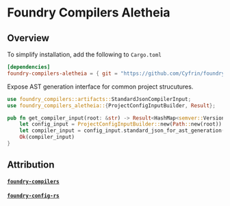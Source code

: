 # Foundry Compilers Aletheia

## Overview

To simplify installation, add the following to `Cargo.toml`

```toml
[dependencies]
foundry-compilers-aletheia = { git = "https://github.com/Cyfrin/foundry-compilers-aletheia", branch = "main", package = "foundry-compilers-aletheia" }

```

Expose AST generation interface for common project strucutures.

```rust
use foundry_compilers::artifacts::StandardJsonCompilerInput;
use foundry_compilers_aletheia::{ProjectConfigInputBuilder, Result};

pub fn get_compiler_input(root: &str) -> Result<HashMap<semver::Version, StandardJsonCompilerInput>> {
    let config_input = ProjectConfigInputBuilder::new(Path::new(root)).build()?;
    let compiler_input = config_input.standard_json_for_ast_generation()?;
    Ok(compiler_input)
}
```

## Attribution

#### [`foundry-compilers`](https://github.com/foundry-rs/compilers) 
#### [`foundry-config-rs`](https://github.com/foundry-rs/foundry) 

